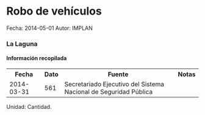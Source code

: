 Robo de vehículos
=====

Fecha: 2014-05-01
Autor: IMPLAN

### La Laguna

#### Información recopilada

<table class="table table-hover table-bordered">
  <tr><th>Fecha</th><th>Dato</th><th>Fuente</th><th>Notas</th></tr>
  <tr><td>2014-03-31</td><td>561</td><td>Secretariado Ejecutivo del Sistema Nacional de Seguridad Pública</td><td></td></tr>
</table>

Unidad: Cantidad.
